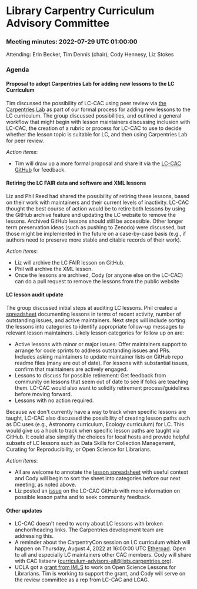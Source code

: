 # Library Carpentry Curriculum Advisory Committee 
### Meeting minutes: 2022-07-29 UTC 01:00:00

Attending: Erin Becker, Tim Dennis (chair), Cody Hennesy, Liz Stokes


### Agenda

#### Proposal to adopt Carpentries Lab for adding new lessons to the LC Curriculum

Tim discussed the possibility of LC-CAC using peer review via [the Carpentries Lab](https://carpentries.org/community-lessons/#the-carpentries-lab) as part of our formal process for adding new lessons to the LC curriculum. The group discussed possibilities, and outlined a general workflow that might begin with lesson maintainers discussing inclusion with LC-CAC, the creation of a rubric or process for LC-CAC to use to decide whether the lesson topic is suitable for LC, and then using Carpentries Lab for peer review. 

*Action items*:

* Tim will draw up a more formal proposal and share it via the [LC-CAC GitHub](https://github.com/libraryCarpentry/curriculum-advisors) for feedback. 

#### Retiring the LC FAIR data and software and XML lessons

Liz and Phil Reed had shared the possibility of retiring these lessons, based on their work with maintainers and their current levels of inactivity. LC-CAC thought the best course of action would be to retire both lessons by using the GitHub archive feature and updating the LC website to remove the lessons. Archived GitHub lessons should still be accessible. Other longer term preservation ideas (such as pushing to Zenodo) were discussed, but those might be implemented in the future on a case-by-case basis (e.g., if authors need to preserve more stable and citable records of their work). 

*Action items*:

* Liz will archive the LC FAIR lesson on GitHub.
* Phil will archive the XML lesson.
* Once the lessons are archived, Cody (or anyone else on the LC-CAC) can do a pull request to remove the lessons from the public website 

#### LC lesson audit update

The group discussed initial steps at auditing LC lessons. Phil created a [spreadsheet](https://docs.google.com/spreadsheets/d/192j2nRgusL1S75OZxDcivFtQZ1EedRj6ZARA7u3N80A/edit#gid=0) documenting lessons in terms of recent activity, number of outstanding issues, and active maintainers. Next steps will include sorting the lessons into categories to identify appropriate follow-up messages to relevant lesson maintainers.  Likely lesson categories for follow up on are:

* Active lessons with minor or major issues: Offer maintainers support to arrange for code sprints to address outstanding issues and PRs. Includes asking maintainers to update maintainer lists on GitHub repo readme files (many are out of date). For lessons with substantial issues, confirm that maintainers are actively engaged.
* Lessons to discuss for possible retirement: Get feedback from community on lessons that seem out of date to see if folks are teaching them. LC-CAC would also want to solidify retirement process/guidelines before moving forward.
*  Lessons with no action required. 

Because we don't currently have a way to track when specific lessons are taught, LC-CAC also discussed the possibility of creating lesson paths such as DC uses (e.g., Astronomy curriculum, Ecology curriculum) for LC. This would give us a hook to track when specific lesson paths are taught via GitHub. It could also simplify the choices for local hosts and provide helpful subsets of LC lessons such as Data Skills for Collection Management, Curating for Reproducibility, or Open Science for Librarians. 

*Action items*:

* All are welcome to annotate the [lesson spreadsheet](https://docs.google.com/spreadsheets/d/192j2nRgusL1S75OZxDcivFtQZ1EedRj6ZARA7u3N80A/edit#gid=0) with useful context and Cody will begin to sort the sheet into categories before our next meeting, as noted above. 
* Liz posted an [issue](https://github.com/LibraryCarpentry/curriculum-advisors/issues/4) on the LC-CAC GitHub with more information on possible lesson paths and to seek community feedback. 

#### Other updates

* LC-CAC doesn't need to worry about LC lessons with broken anchor/heading links. The Carpentries development team are addressing this.
* A reminder about the CarpentryCon session on LC curriculum which will happen on Thursday, August 4, 2022 at 16:00:00 UTC [Etherpad](https://pad.carpentries.org/cc2022-library-carpentry-curriculum). Open to all and especially LC maintainers other CAC members. Cody will share with CAC listserv (curriculum-advisors-all@lists.carpentries.org).
* UCLA got a [grant from IMLS](https://www.imls.gov/grants/awarded/re-252335-ols-22) to work on Open Science Lessons for Librarians. Tim is working to support the grant, and Cody will serve on the review committee as a rep from LC-CAC and LCAG. 

